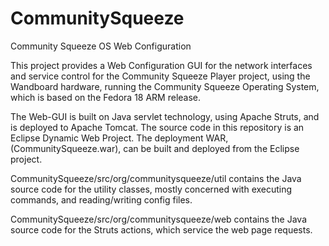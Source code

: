 CommunitySqueeze
================

Community Squeeze OS Web Configuration

This project provides a Web Configuration GUI for the network interfaces and service control 
for the Community Squeeze Player project, using the Wandboard hardware, running the Community 
Squeeze Operating System, which is based on the Fedora 18 ARM release.

The Web-GUI is built on Java servlet technology, using Apache Struts, and is deployed to Apache 
Tomcat. The source code in this repository is an Eclipse Dynamic Web Project. The deployment 
WAR, (CommunitySqueeze.war), can be built and deployed from the Eclipse project.

CommunitySqueeze/src/org/communitysqueeze/util contains the Java source code for the utility 
classes, mostly concerned with executing commands, and reading/writing config files.

CommunitySqueeze/src/org/communitysqueeze/web contains the Java source code for the Struts 
actions, which service the web page requests.
